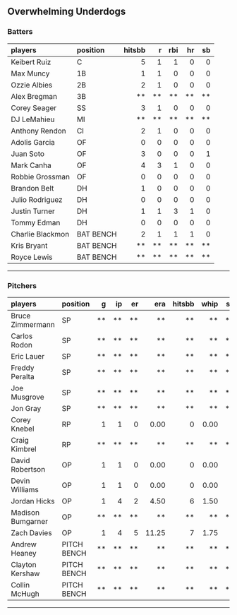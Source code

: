 ## Overwhelming Underdogs

### Batters

 
|players          |position  | hitsbb|  r| rbi| hr| sb| 
|:----------------|:---------|------:|--:|---:|--:|--:| 
|Keibert Ruiz     |C         |      5|  1|   1|  0|  0| 
|Max Muncy        |1B        |      1|  1|   0|  0|  0| 
|Ozzie Albies     |2B        |      2|  1|   0|  0|  0| 
|Alex Bregman     |3B        |     **| **|  **| **| **| 
|Corey Seager     |SS        |      3|  1|   0|  0|  0| 
|DJ LeMahieu      |MI        |     **| **|  **| **| **| 
|Anthony Rendon   |CI        |      2|  1|   0|  0|  0| 
|Adolis Garcia    |OF        |      0|  0|   0|  0|  0| 
|Juan Soto        |OF        |      3|  0|   0|  0|  1| 
|Mark Canha       |OF        |      4|  3|   1|  0|  0| 
|Robbie Grossman  |OF        |      0|  0|   0|  0|  0| 
|Brandon Belt     |DH        |      1|  0|   0|  0|  0| 
|Julio Rodriguez  |DH        |      0|  0|   0|  0|  0| 
|Justin Turner    |DH        |      1|  1|   3|  1|  0| 
|Tommy Edman      |DH        |      0|  0|   0|  0|  0| 
|Charlie Blackmon |BAT BENCH |      2|  1|   1|  1|  0| 
|Kris Bryant      |BAT BENCH |     **| **|  **| **| **| 
|Royce Lewis      |BAT BENCH |     **| **|  **| **| **| 

* * *

### Pitchers

 
|players           |position    |  g| ip| er|   era| hitsbb| whip| so|  w| sv| 
|:-----------------|:-----------|--:|--:|--:|-----:|------:|----:|--:|--:|--:| 
|Bruce Zimmermann  |SP          | **| **| **|    **|     **|   **| **| **| **| 
|Carlos Rodon      |SP          | **| **| **|    **|     **|   **| **| **| **| 
|Eric Lauer        |SP          | **| **| **|    **|     **|   **| **| **| **| 
|Freddy Peralta    |SP          | **| **| **|    **|     **|   **| **| **| **| 
|Joe Musgrove      |SP          | **| **| **|    **|     **|   **| **| **| **| 
|Jon Gray          |SP          | **| **| **|    **|     **|   **| **| **| **| 
|Corey Knebel      |RP          |  1|  1|  0|  0.00|      0| 0.00|  0|  0|  1| 
|Craig Kimbrel     |RP          | **| **| **|    **|     **|   **| **| **| **| 
|David Robertson   |OP          |  1|  1|  0|  0.00|      0| 0.00|  2|  0|  0| 
|Devin Williams    |OP          |  1|  1|  0|  0.00|      0| 0.00|  3|  0|  0| 
|Jordan Hicks      |OP          |  1|  4|  2|  4.50|      6| 1.50|  5|  0|  0| 
|Madison Bumgarner |OP          | **| **| **|    **|     **|   **| **| **| **| 
|Zach Davies       |OP          |  1|  4|  5| 11.25|      7| 1.75|  2|  0|  0| 
|Andrew Heaney     |PITCH BENCH | **| **| **|    **|     **|   **| **| **| **| 
|Clayton Kershaw   |PITCH BENCH | **| **| **|    **|     **|   **| **| **| **| 
|Collin McHugh     |PITCH BENCH | **| **| **|    **|     **|   **| **| **| **| 


* * *


